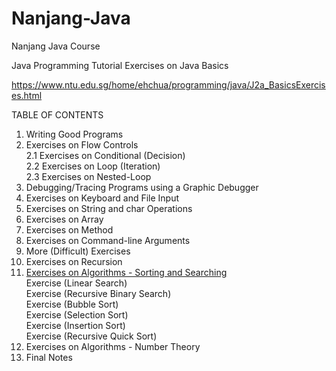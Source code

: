# Nanjang-Java
Nanjang Java Course


Java Programming Tutorial
Exercises on Java Basics

https://www.ntu.edu.sg/home/ehchua/programming/java/J2a_BasicsExercises.html

TABLE OF CONTENTS <br />

1.  Writing Good Programs<br />
2.  Exercises on Flow Controls<br />
2.1  Exercises on Conditional (Decision)<br />
2.2  Exercises on Loop (Iteration)<br />
2.3  Exercises on Nested-Loop<br />
3.  Debugging/Tracing Programs using a Graphic Debugger<br />
4.  Exercises on Keyboard and File Input<br />
5.  Exercises on String and char Operations<br />
6.  Exercises on Array<br />
7.  Exercises on Method<br />
8.  Exercises on Command-line Arguments<br />
9.  More (Difficult) Exercises<br />
10.  Exercises on Recursion<br />
11.  <a href="https://www.ntu.edu.sg/home/ehchua/programming/java/J2a_BasicsExercises.html#zz-11" target="_blank">Exercises on Algorithms - Sorting and Searching</a><br />
  Exercise (Linear Search)<br />
  Exercise (Recursive Binary Search)<br />
  Exercise (Bubble Sort)<br />
  Exercise (Selection Sort)<br />
  Exercise (Insertion Sort)<br />
  Exercise (Recursive Quick Sort)<br />
12.  Exercises on Algorithms - Number Theory<br />
13.  Final Notes<br />
